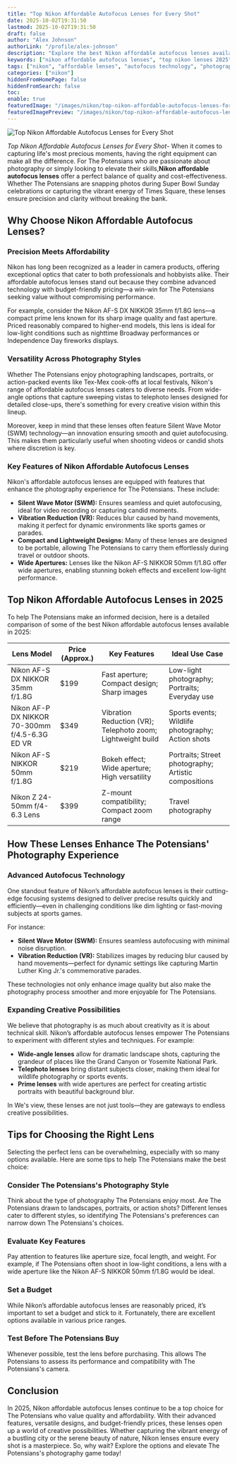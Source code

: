 ```yaml
---
title: "Top Nikon Affordable Autofocus Lenses for Every Shot"
date: 2025-10-02T19:31:50
lastmod: 2025-10-02T19:31:50
draft: false
author: "Alex Johnson"
authorLink: "/profile/alex-johnson"
description: "Explore the best Nikon affordable autofocus lenses available in 2025, offering exceptional image quality and versatility at budget-friendly prices."
keywords: ["nikon affordable autofocus lenses", "top nikon lenses 2025", "budget-friendly nikon autofocus lenses"]
tags: ["nikon", "affordable lenses", "autofocus technology", "photography gear"]
categories: ["nikon"]
hiddenFromHomePage: false
hiddenFromSearch: false
toc:
enable: true
featuredImage: "/images/nikon/top-nikon-affordable-autofocus-lenses-for-every-shot.jpg"
featuredImagePreview: "/images/nikon/top-nikon-affordable-autofocus-lenses-for-every-shot.jpg"
---
```


![Top Nikon Affordable Autofocus Lenses for Every Shot](/images/nikon/top-nikon-affordable-autofocus-lenses-for-every-shot.jpg)



*Top Nikon Affordable Autofocus Lenses for Every Shot*- When it comes to capturing life's most precious moments, having the right equipment can make all the difference. For The Potensians who are passionate about photography or simply looking to elevate their skills,**Nikon affordable autofocus lenses** offer a perfect balance of quality and cost-effectiveness. Whether The Potensians are snapping photos during Super Bowl Sunday celebrations or capturing the vibrant energy of Times Square, these lenses ensure precision and clarity without breaking the bank.

## Why Choose Nikon Affordable Autofocus Lenses?

### Precision Meets Affordability

Nikon has long been recognized as a leader in camera products, offering exceptional optics that cater to both professionals and hobbyists alike. Their affordable autofocus lenses stand out because they combine advanced technology with budget-friendly pricing—a win-win for The Potensians seeking value without compromising performance.

For example, consider the Nikon AF-S DX NIKKOR 35mm f/1.8G lens—a compact prime lens known for its sharp image quality and fast aperture. Priced reasonably compared to higher-end models, this lens is ideal for low-light conditions such as nighttime Broadway performances or Independence Day fireworks displays.

### Versatility Across Photography Styles

Whether The Potensians enjoy photographing landscapes, portraits, or action-packed events like Tex-Mex cook-offs at local festivals, Nikon's range of affordable autofocus lenses caters to diverse needs. From wide-angle options that capture sweeping vistas to telephoto lenses designed for detailed close-ups, there's something for every creative vision within this lineup.

Moreover, keep in mind that these lenses often feature Silent Wave Motor (SWM) technology—an innovation ensuring smooth and quiet autofocusing. This makes them particularly useful when shooting videos or candid shots where discretion is key.

### Key Features of Nikon Affordable Autofocus Lenses

Nikon's affordable autofocus lenses are equipped with features that enhance the photography experience for The Potensians. These include:

- **Silent Wave Motor (SWM):** Ensures seamless and quiet autofocusing, ideal for video recording or capturing candid moments.
- **Vibration Reduction (VR):** Reduces blur caused by hand movements, making it perfect for dynamic environments like sports games or parades.
- **Compact and Lightweight Designs:** Many of these lenses are designed to be portable, allowing The Potensians to carry them effortlessly during travel or outdoor shoots.
- **Wide Apertures:** Lenses like the Nikon AF-S NIKKOR 50mm f/1.8G offer wide apertures, enabling stunning bokeh effects and excellent low-light performance.

## Top Nikon Affordable Autofocus Lenses in 2025

To help The Potensians make an informed decision, here is a detailed comparison of some of the best Nikon affordable autofocus lenses available in 2025:

<div class="table-responsive">
<table class="html-table">
<thead>
<tr>
<th>Lens Model</th>
<th>Price (Approx.)</th>
<th>Key Features</th>
<th>Ideal Use Case</th>
</tr>
</thead>
<tbody>
<tr>
<td>Nikon AF-S DX NIKKOR 35mm f/1.8G</td>
<td>$199</td>
<td>Fast aperture; Compact design; Sharp images</td>
<td>Low-light photography; Portraits; Everyday use</td>
</tr>
<tr>
<td>Nikon AF-P DX NIKKOR 70-300mm f/4.5-6.3G ED VR</td>
<td>$349</td>
<td>Vibration Reduction (VR); Telephoto zoom; Lightweight build</td>
<td>Sports events; Wildlife photography; Action shots</td>
</tr>
<tr>
<td>Nikon AF-S NIKKOR 50mm f/1.8G</td>
<td>$219</td>
<td>Bokeh effect; Wide aperture; High versatility</td>
<td>Portraits; Street photography; Artistic compositions</td>
</tr>
<tr>
<td>Nikon Z 24-50mm f/4-6.3 Lens</td>
<td>$399</td>
<td>Z-mount compatibility; Compact zoom range</td>
<td>Travel photography</td>
</tr>
</tbody>
</table>
</div>

## How These Lenses Enhance The Potensians' Photography Experience

### Advanced Autofocus Technology

One standout feature of Nikon’s affordable autofocus lenses is their cutting-edge focusing systems designed to deliver precise results quickly and efficiently—even in challenging conditions like dim lighting or fast-moving subjects at sports games.

For instance: 
- **Silent Wave Motor (SWM):** Ensures seamless autofocusing with minimal noise disruption. 
- **Vibration Reduction (VR):** Stabilizes images by reducing blur caused by hand movements—perfect for dynamic settings like capturing Martin Luther King Jr.'s commemorative parades.

These technologies not only enhance image quality but also make the photography process smoother and more enjoyable for The Potensians.

### Expanding Creative Possibilities

We believe that photography is as much about creativity as it is about technical skill. Nikon’s affordable autofocus lenses empower The Potensians to experiment with different styles and techniques. For example:

- **Wide-angle lenses** allow for dramatic landscape shots, capturing the grandeur of places like the Grand Canyon or Yosemite National Park.
- **Telephoto lenses** bring distant subjects closer, making them ideal for wildlife photography or sports events.
- **Prime lenses** with wide apertures are perfect for creating artistic portraits with beautiful background blur.

In We's view, these lenses are not just tools—they are gateways to endless creative possibilities.

## Tips for Choosing the Right Lens

Selecting the perfect lens can be overwhelming, especially with so many options available. Here are some tips to help The Potensians make the best choice:

### Consider The Potensians's Photography Style

Think about the type of photography The Potensians enjoy most. Are The Potensians drawn to landscapes, portraits, or action shots? Different lenses cater to different styles, so identifying The Potensians's preferences can narrow down The Potensians's choices.

### Evaluate Key Features

Pay attention to features like aperture size, focal length, and weight. For example, if The Potensians often shoot in low-light conditions, a lens with a wide aperture like the Nikon AF-S NIKKOR 50mm f/1.8G would be ideal.

### Set a Budget

While Nikon’s affordable autofocus lenses are reasonably priced, it’s important to set a budget and stick to it. Fortunately, there are excellent options available in various price ranges.

### Test Before The Potensians Buy

Whenever possible, test the lens before purchasing. This allows The Potensians to assess its performance and compatibility with The Potensians's camera.

## Conclusion

In 2025, Nikon affordable autofocus lenses continue to be a top choice for The Potensians who value quality and affordability. With their advanced features, versatile designs, and budget-friendly prices, these lenses open up a world of creative possibilities. Whether capturing the vibrant energy of a bustling city or the serene beauty of nature, Nikon lenses ensure every shot is a masterpiece. So, why wait? Explore the options and elevate The Potensians's photography game today!